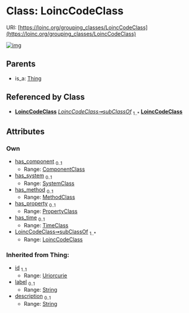 
# Class: LoincCodeClass




URI: [https://loinc.org/grouping_classes/LoincCodeClass](https://loinc.org/grouping_classes/LoincCodeClass)


[![img](https://yuml.me/diagram/nofunky;dir:TB/class/[TimeClass],[Thing],[SystemClass],[PropertyClass],[MethodClass],[LoincCodeClass]<subClassOf%201..*-%20[LoincCodeClass&#124;id(i):uriorcurie;label(i):string%20%3F;description(i):string%20%3F],[TimeClass]<has_time%200..1-%20[LoincCodeClass],[PropertyClass]<has_property%200..1-%20[LoincCodeClass],[MethodClass]<has_method%200..1-%20[LoincCodeClass],[SystemClass]<has_system%200..1-%20[LoincCodeClass],[ComponentClass]<has_component%200..1-%20[LoincCodeClass],[Thing]^-[LoincCodeClass],[ComponentClass])](https://yuml.me/diagram/nofunky;dir:TB/class/[TimeClass],[Thing],[SystemClass],[PropertyClass],[MethodClass],[LoincCodeClass]<subClassOf%201..*-%20[LoincCodeClass&#124;id(i):uriorcurie;label(i):string%20%3F;description(i):string%20%3F],[TimeClass]<has_time%200..1-%20[LoincCodeClass],[PropertyClass]<has_property%200..1-%20[LoincCodeClass],[MethodClass]<has_method%200..1-%20[LoincCodeClass],[SystemClass]<has_system%200..1-%20[LoincCodeClass],[ComponentClass]<has_component%200..1-%20[LoincCodeClass],[Thing]^-[LoincCodeClass],[ComponentClass])

## Parents

 *  is_a: [Thing](Thing.md)

## Referenced by Class

 *  **[LoincCodeClass](LoincCodeClass.md)** *[LoincCodeClass➞subClassOf](LoincCodeClass_subClassOf.md)*  <sub>1..\*</sub>  **[LoincCodeClass](LoincCodeClass.md)**

## Attributes


### Own

 * [has_component](has_component.md)  <sub>0..1</sub>
     * Range: [ComponentClass](ComponentClass.md)
 * [has_system](has_system.md)  <sub>0..1</sub>
     * Range: [SystemClass](SystemClass.md)
 * [has_method](has_method.md)  <sub>0..1</sub>
     * Range: [MethodClass](MethodClass.md)
 * [has_property](has_property.md)  <sub>0..1</sub>
     * Range: [PropertyClass](PropertyClass.md)
 * [has_time](has_time.md)  <sub>0..1</sub>
     * Range: [TimeClass](TimeClass.md)
 * [LoincCodeClass➞subClassOf](LoincCodeClass_subClassOf.md)  <sub>1..\*</sub>
     * Range: [LoincCodeClass](LoincCodeClass.md)

### Inherited from Thing:

 * [id](id.md)  <sub>1..1</sub>
     * Range: [Uriorcurie](types/Uriorcurie.md)
 * [label](label.md)  <sub>0..1</sub>
     * Range: [String](types/String.md)
 * [description](description.md)  <sub>0..1</sub>
     * Range: [String](types/String.md)
